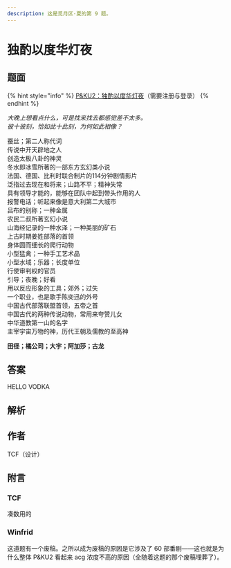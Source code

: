 ```yaml
---
description: 这是觅月区·夏的第 9 题。
---
```


# 独酌以度华灯夜

## 题面

{% hint style="info" %}
[P\&KU2：独酌以度华灯夜](https://pnku2.pkupuzzle.art/#/game/miyue/summer\_05)（需要注册与登录）
{% endhint %}

_大晚上想看点什么，可是找来找去都感觉差不太多。_\
_彼十彼刻，恰如此十此刻，为何如此相像？_

蚕丝；第二人称代词\
传说中开天辟地之人\
创造太极八卦的神灵\
冬水即冰雪所著的一部东方玄幻类小说\
法国、德国、比利时联合制片的114分钟剧情影片\
泛指过去现在和将来；山路不平；精神失常\
具有领导才能的，能够在团队中起到带头作用的人\
报警电话；听起来像是意大利第二大城市\
吕布的别称；一种金属\
农民二叔所著玄幻小说\
山海经记录的一种水泽；一种美丽的矿石\
上古时期姜姓部落的首领\
身体圆而细长的爬行动物\
小型猛禽；一种手工艺术品\
小型水域；乐器；长度单位\
行使审判权的官员\
引导；夜晚；好看\
用以反应形象的工具；郊外；过失\
一个职业，也是歌手陈奕迅的外号\
中国古代部落联盟首领，五帝之首\
中国古代的两种传说动物，常用来夸赞儿女\
中华道教第一山的名字\
主宰宇宙万物的神，历代王朝及儒教的至高神

**田径；橘公司；大宇；阿加莎；古龙**

## 答案

HELLO VODKA

## 解析



## 作者

TCF（设计）

## 附言

### TCF

凑数用的

### Winfrid

这道题有一个废稿。之所以成为废稿的原因是它涉及了 60 部番剧——这也就是为什么整体 P\&KU2 看起来 acg 浓度不高的原因（全随着这题的那个废稿埋葬了）。
